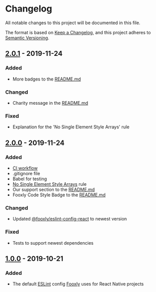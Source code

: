 <!-- markdownlint-disable -->
# Changelog
All notable changes to this project will be documented in this file.

The format is based on [Keep a Changelog](https://keepachangelog.com/en/1.0.0/),
and this project adheres to [Semantic Versioning](https://semver.org/spec/v2.0.0.html).

## [2.0.1] - 2019-11-24
### Added
- More badges to the [README.md]

### Changed
- Charity message in the [README.md]

### Fixed
- Explanation for the 'No Single Element Style Arrays' rule

## [2.0.0] - 2019-11-24
### Added
- [CI workflow](https://github.com/Fooxly/eslint-config-react-native/actions?query=workflow%3Atests)
- .gitignore file
- Babel for testing
- [No Single Element Style Arrays](https://github.com/intellicode/eslint-plugin-react-native/blob/HEAD/docs/rules/no-single-element-style-arrays.md) rule
- Our support section to the [README.md]
- Fooxly Code Style Badge to the [README.md]

### Changed
- Updated [@fooxly/eslint-config-react](https://www.npmjs.com/package/@fooxly/eslint-config-react) to newest version

### Fixed
- Tests to support newest dependencies

## [1.0.0] - 2019-10-21
### Added
- The default [ESLint] config [Fooxly] uses for React Native projects

[README.md]: README.md
[ESLint]: https://eslint.org/
[Fooxly]: https://www.fooxly.com/

[2.0.1]: https://github.com/Fooxly/eslint-config-react-native/compare/v2.0.0...v2.0.1
[2.0.0]: https://github.com/Fooxly/eslint-config-react-native/compare/v1.0.0...v2.0.0
[1.0.0]: https://github.com/Fooxly/eslint-config-react-native/releases/tag/v1.0.0
